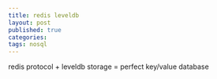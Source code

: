 ```yaml
---
title: redis leveldb
layout: post
published: true
categories: 
tags: nosql
---
```


redis protocol + leveldb storage = perfect key/value database
